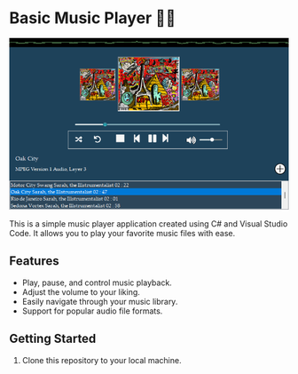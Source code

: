 # Basic Music Player  🎵🎶

![Music Player Demo](public/music_player.png)

This is a simple music player application created using C# and Visual Studio Code. It allows you to play your favorite music files with ease.

## Features

- Play, pause, and control music playback.
- Adjust the volume to your liking.
- Easily navigate through your music library.
- Support for popular audio file formats.

## Getting Started

1. Clone this repository to your local machine.
